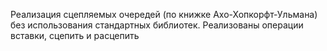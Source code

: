 Реализация сцепляемых очередей (по книжке Ахо-Хопкорфт-Ульмана) без использования стандартных библиотек. Реализованы операции вставки, сцепить и расцепить 
